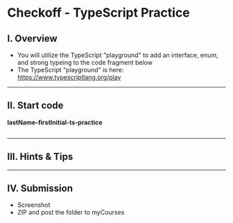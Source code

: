 # Checkoff - TypeScript Practice

## I. Overview
- You will utilize the TypeScript "playground" to add an interface, enum, and strong typeing to the code fragment below
- The TypeScript "playground" is here: https://www.typescriptlang.org/play

<hr>

## II. Start code

**lastName-firstInitial-ts-practice**

```js

```

<hr>

## III. Hints & Tips

<hr>

## IV. Submission

- Screenshot
- ZIP and post the folder to myCourses

